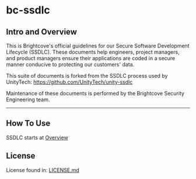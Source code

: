 # bc-ssdlc

## Intro and Overview
This is Brightcove's official guidelines for our Secure Software Development Lifecycle (SSDLC). These documents help engineers, 
project managers, and product managers ensure their applications are coded in a secure manner conducive to protecting our customers'
data.

This suite of documents is forked from the SSDLC process used by UnityTech: https://github.com/UnityTech/unity-ssdlc

Maintenance of these documents is performed by the Brightcove Security Engineering team.

---
## How To Use
SSDLC starts at [Overview](./Overview.md)

## License
License found in: [LICENSE.md](./LICENSE.md)

